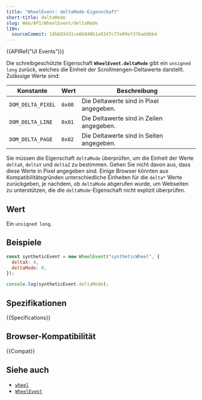 ```yaml
---
title: "WheelEvent: deltaMode-Eigenschaft"
short-title: deltaMode
slug: Web/API/WheelEvent/deltaMode
l10n:
  sourceCommit: 18b603d31ce0b840b1e9347c77e09ef376addbb4
---
```


{{APIRef("UI Events")}}

Die schreibgeschützte Eigenschaft **`WheelEvent.deltaMode`** gibt ein `unsigned long` zurück, welches die Einheit der Scrollmengen-Deltawerte darstellt. Zulässige Werte sind:

| Konstante         | Wert   | Beschreibung                             |
| ----------------- | ------ | ---------------------------------------- |
| `DOM_DELTA_PIXEL` | `0x00` | Die Deltawerte sind in Pixel angegeben.  |
| `DOM_DELTA_LINE`  | `0x01` | Die Deltawerte sind in Zeilen angegeben. |
| `DOM_DELTA_PAGE`  | `0x02` | Die Deltawerte sind in Seiten angegeben. |

Sie müssen die Eigenschaft `deltaMode` überprüfen, um die Einheit der Werte `deltaX`, `deltaY` und `deltaZ` zu bestimmen. Gehen Sie nicht davon aus, dass diese Werte in Pixel angegeben sind. Einige Browser könnten aus Kompatibilitätsgründen unterschiedliche Einheiten für die `delta*` Werte zurückgeben, je nachdem, ob `deltaMode` abgerufen wurde, um Webseiten zu unterstützen, die die `deltaMode`-Eigenschaft nicht explizit überprüfen.

## Wert

Ein `unsigned long`.

## Beispiele

```js
const syntheticEvent = new WheelEvent("syntheticWheel", {
  deltaX: 4,
  deltaMode: 0,
});

console.log(syntheticEvent.deltaMode);
```

## Spezifikationen

{{Specifications}}

## Browser-Kompatibilität

{{Compat}}

## Siehe auch

- [`wheel`](/de/docs/Web/API/Element/wheel_event)
- [`WheelEvent`](/de/docs/Web/API/WheelEvent)
